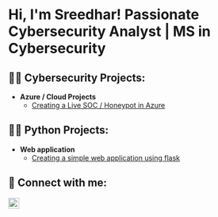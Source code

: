 <h1>Hi, I'm Sreedhar! Passionate Cybersecurity Analyst | MS in Cybersecurity
<h2>👨‍💻 Cybersecurity Projects:</h2>

- <b>Azure / Cloud Projects </b>
  - [Creating a Live SOC / Honeypot in Azure](https://github.com/SreedharHothuru/Cloud-SOC-implementation/blob/main/README.md)

<h2>👨‍💻 Python Projects:</h2>

- <b>Web application </b>
  - [Creating a simple web application using flask](https://github.com/users/SreedharHothuru/projects/2/views/1?pane=issue&itemId=62800473)


<h2> 🤳 Connect with me:</h2>

[<img align="left" alt="SreedharHothuru | LinkedIn" width="22px" src="https://cdn.jsdelivr.net/npm/simple-icons@v3/icons/linkedin.svg" />][linkedin]


[linkedin]: https://www.linkedin.com/in/sreedhar-h-76762b267

<!--
**SreedharHothuru/sreedharhothuru** is a ✨ _special_ ✨ repository because its `README.md` (this file) appears on your GitHub profile.

Here are some ideas to get you started:

- 🔭 I’m currently working on ...
- 🌱 I’m currently learning ...
- 👯 I’m looking to collaborate on ...
- 🤔 I’m looking for help with ...
- 💬 Ask me about ...
- 📫 How to reach me: ...
- 😄 Pronouns: ...
- ⚡ Fun fact: ...
-->
